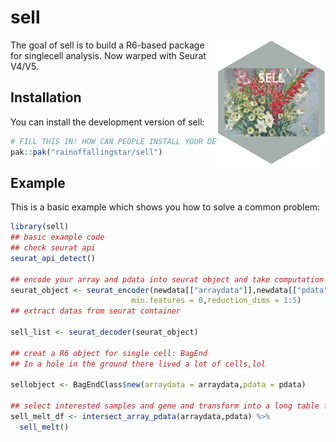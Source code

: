 
<!-- README.md is generated from README.Rmd. Please edit that file -->

# sell

<!-- badges: start -->
<!-- badges: end -->

<img src="https://github.com/rainoffallingstar/sell/blob/master/dev/sell.png" height="200" align="right"/>
The goal of sell is to build a R6-based package for singlecell analysis.
Now warped with Seurat V4/V5.

## Installation

You can install the development version of sell:

``` r
# FILL THIS IN! HOW CAN PEOPLE INSTALL YOUR DEV PACKAGE?
pak::pak("rainoffallingstar/sell")
```

## Example

This is a basic example which shows you how to solve a common problem:

``` r
library(sell)
## basic example code
## check seurat api
seurat_api_detect()

## encode your array and pdata into seurat object and take computation
seurat_object <- seurat_encoder(newdata[["arraydata"]],newdata[["pdata"]],min.cells = 0,
                           min.features = 0,reduction_dims = 1:5)
## extract datas from seurat container

sell_list <- seurat_decoder(seurat_object)

## creat a R6 object for single cell: BagEnd
## In a hole in the ground there lived a lot of cells,lol

sellobject <- BagEndClass$new(arraydata = arraydata,pdata = pdata)

## select interested samples and gene and transform into a long table for further works
sell_melt_df <- intersect_array_pdata(arraydata,pdata) %>% 
  sell_melt()
```
